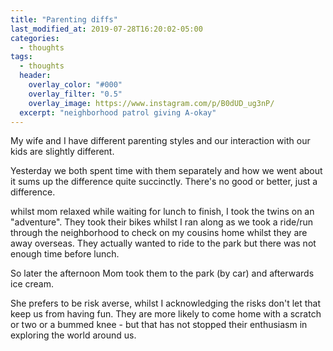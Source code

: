```yaml
---
title: "Parenting diffs"
last_modified_at: 2019-07-28T16:20:02-05:00
categories:
  - thoughts
tags:
  - thoughts
  header:
    overlay_color: "#000"
    overlay_filter: "0.5"
    overlay_image: https://www.instagram.com/p/B0dUD_ug3nP/
  excerpt: "neighborhood patrol giving A-okay"
---
```


My wife and I have different parenting styles and our interaction with our kids are slightly different.

Yesterday we both spent time with them separately and how we went about it sums up
the difference quite succinctly. There's no good or better, just a difference.

whilst mom relaxed while waiting for lunch to finish, I took the twins on an "adventure".
They took their bikes whilst I ran along as we took a ride/run through the neighborhood to check on my cousins home whilst they are away overseas.
They actually wanted to ride to the park but there was not enough time before lunch.

So later the afternoon Mom took them to the park (by car) and afterwards ice cream.

She prefers to be risk averse, whilst I acknowledging the risks don't let that keep us
from having fun. They are more likely to come home with a scratch or two or a bummed knee - but that has not stopped their enthusiasm in exploring the world around us.
